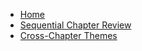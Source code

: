 - [Home](/ "Home")
- [Sequential Chapter Review](fin/puppy/p-1-sequential-chapter-review.md "Sequential Chapter Review")
- [Cross-Chapter Themes](fin/puppy/p-2-cross-chapter-themes.md "Cross-Chapter Themes")
